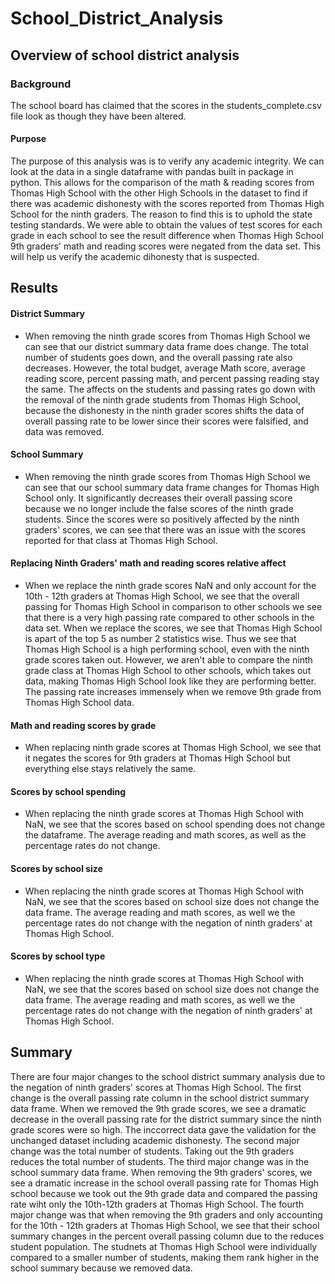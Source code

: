 # School_District_Analysis

## Overview of school district analysis
### Background
The school board has claimed that the scores in the students_complete.csv file look as though they have been altered. 
#### Purpose
The purpose of this analysis was is to verify any academic integrity. We can look at the data in a single dataframe with pandas built in package in python. This allows for the comparison of the math & reading scores from Thomas High School with the other High Schools in the dataset to find if there was academic dishonesty with the scores reported from Thomas High School for the ninth graders. The reason to find this is to uphold the state testing standards. 
We were able to obtain the values of test scores for each grade in each school to see the result difference when Thomas High School 9th graders' math and reading scores were negated from the data set. This will help us verify the academic dihonesty that is suspected.

## Results

#### District Summary 
  - When removing the ninth grade scores from Thomas High School we can see that our district summary data frame does change. The total number of students goes down, and the overall passing rate also decreases. However, the total budget, average Math score, average reading score, percent passing math, and percent passing reading stay the same. The affects on the students and passing rates go down with the removal of the ninth grade students from Thomas High School, because the dishonesty in the ninth grader scores shifts the data of overall passing rate to be lower since their scores were falsified, and data was removed. 


#### School Summary
  - When removing the ninth grade scores from Thomas High School we can see that our school summary data frame changes for Thomas High School only. It significantly decreases their overall passing score because we no longer include the false scores of the ninth grade students. Since the scores were so positively affected by the ninth graders' scores, we can see that there was an issue with the scores reported for that class at Thomas High School.
  
#### Replacing Ninth Graders' math and reading scores relative affect
  - When we replace the ninth grade scores NaN and only account for the 10th - 12th graders at Thomas High School, we see that the overall passing for Thomas High School in comparison to other schools we see that there is a very high passing rate compared to other schools in the data set. When we replace the scores, we see that Thomas High School is apart of the top 5 as number 2 statistics wise. Thus we see that Thomas High School is a high performing school, even with the ninth grade scores taken out. However, we aren't able to compare the ninth grade class at Thomas High School to other schools, which takes out data, making Thomas High School look like they are performing better. The passing rate increases immensely when we remove 9th grade from Thomas High School data. 
  
#### Math and reading scores by grade
  - When replacing ninth grade scores at Thomas High School, we see that it negates the scores for 9th graders at Thomas High School but everything else stays relatively the same. 
  
#### Scores by school spending
  - When replacing the ninth grade scores at Thomas High School with NaN, we see that the scores based on school spending does not change the dataframe. The average reading and math scores, as well as the percentage rates do not change. 
  
 #### Scores by school size
  - When replacing the ninth grade scores at Thomas High School with NaN, we see that the scores based on school size does not change the data frame. The average reading and math scores, as well we the percentage rates do not change with the negation of ninth graders' at Thomas High School.
  
 #### Scores by school type
  - When replacing the ninth grade scores at Thomas High School with NaN, we see that the scores based on school size does not change the data frame. The average reading and math scores, as well we the percentage rates do not change with the negation of ninth graders' at Thomas High School.
  
 ## Summary 
 There are four major changes to the school district summary analysis due to the negation of ninth graders' scores at Thomas High School. The first change is the overall passing rate column in the school district summary data frame. When we removed the 9th grade scores, we see a dramatic decrease in the overall passing rate for the district summary since the ninth grade scores were so high. The inccorrect data gave the validation for the unchanged dataset including academic dishonesty. The second major change was the total number of students. Taking out the 9th graders reduces the total number of students. The third major change was in the school summary data frame. When removing the 9th graders' scores, we see a dramatic increase in the school overall passing rate for Thomas High school because we took out the 9th grade data and compared the passing rate wiht only the 10th-12th graders at Thomas High School. The fourth major change was that when removing the 9th graders and only accounting for the 10th - 12th graders at Thomas High School, we see that their school summary changes in the percent overall passing column due to the reduces student population. The studnets at Thomas High School were individually compared to a smaller number of students, making them rank higher in the school summary because we removed data. 
 
 
